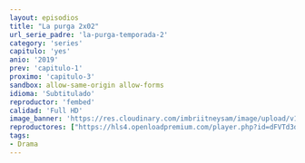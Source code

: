 ```yaml
---
layout: episodios
title: "La purga 2x02"
url_serie_padre: 'la-purga-temporada-2'
category: 'series'
capitulo: 'yes'
anio: '2019'
prev: 'capitulo-1'
proximo: 'capitulo-3'
sandbox: allow-same-origin allow-forms
idioma: 'Subtitulado'
reproductor: 'fembed'
calidad: 'Full HD'
image_banner: 'https://res.cloudinary.com/imbriitneysam/image/upload/v1546545022/reason1-banner-min.jpg'
reproductores: ["https://hls4.openloadpremium.com/player.php?id=dFVTd3dyMXN5dVJENEh0cUNJN0JuTzJkSW4vMUFKWE9oZ1FkR1djM2N5VVdlL2FCYmZqdXdCVzJZTUxPNy9RVEZ5U3VTTWRRa0s3U0loUkhaMmVTQUE9PQ&sub=https://sub.cuevana2.io/vtt-sub/sub7/The.Purge.2x02.vtt","https://player.openplay.vip/player.php?id=NDMy&sub=https://sub.cuevana2.io/vtt-sub/sub7/The.Purge.2x02.vtt","https://api.cuevana3.io/olpremium/gd.php?file=ek5lbm9xYWNrS0xNejZabVlkSFIyTkxQb3BPWDB0UFkwY3lvbjJIRjBPQ1QwNStUck1mVG9kVExvM0djeHA3VnFybXRscUdvMWRXNHRZbU1lYXVUeDg2cGpKVmp4cXpBejYxcGxJaXd6TUM4ckttSmg3eVUxcnFsWklXTHhycldxTStyaDV6V3Q5YXJrNm1MbjlLa3dLbVhZNU4zczVISzBMQ3JsR2F6Mk5pb3RadVRaYlBaeGRDcGZKVjV6dHZBdktXcmg0aTAxTldvejU2QmU2VEx5THFvYklLRWlNbmYxOG1ZYjZ6SDFBPT0","https://api.cuevana3.io/stream/index.php?file=ek5lbm9xYWNrS0xYMTZLa2xNbkdvY3ZTb3BtZng4TGp6ZFpobGFMUGtOVEx6SitYWU5YTTdORE1vWmRnbEpham5KTmtZSlRTMGViVTBxZGdsdEhPb3RqWGFXTmtrcGVubk1LR2gzV3l3THVvd29aaVpjR21vNWFSb0tKbm9kSGkxOWVTcHF6U3hyRFh5S1dibUE9PQ","https://player.cuevana2.io/irgotoolp.php?url=eTllbW9hZHpYNURLejlaalg2T3BsYy9PMHNTV29hYWVuY3JYMEpHVm9LRm9uWlRYbTVKL201dHRmZGlRMEphbmFRPT0&sub=https://sub.cuevana2.io/vtt-sub/sub7/The.Purge.2x02.vtt","https://api.cuevana3.io/stream/index.php?file=ek5lbm9xYWNrS0xJMVp5b21KREk0dFBLbjVkaHhkRGdrOG1jbnBpUnhhS1Z2YVNEZmJxcnlydWtqV2FHMWRTcnZMeHJsNWZacXNyRmtJVnpoTkcyemJhU3FadVkyYURhMDlLYW5walN5ZUxZMHFadnJNZlU"]
tags:
- Drama
---
```












